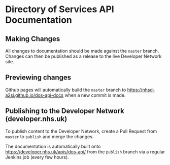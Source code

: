 # Directory of Services API Documentation

## Making Changes
All changes to documentation should be made against the `master` branch. Changes can then be published as a release to the live Developer Network site.

## Previewing changes
Github pages will automatically build the `master` branch to https://nhsd-a2si.github.io/dos-api-docs when a new commit is made.

## Publishing to the Developer Network (developer.nhs.uk)
To publish content to the Developer Network, create a Pull Request from `master` to `publish` and merge the changes.

The documentation is automatically built onto https://developer.nhs.uk/apis/dos-api/ from the `publish` branch via a regular Jenkins job (every few hours).
